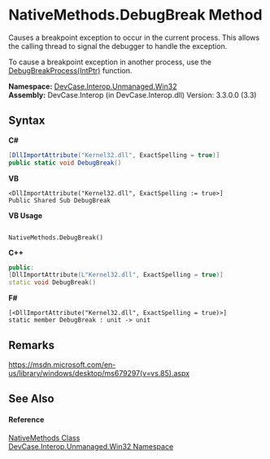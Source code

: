 # NativeMethods.DebugBreak Method 
 

Causes a breakpoint exception to occur in the current process. This allows the calling thread to signal the debugger to handle the exception. 

 To cause a breakpoint exception in another process, use the <a href="M_DevCase_Interop_Unmanaged_Win32_NativeMethods_DebugBreakProcess">DebugBreakProcess(IntPtr)</a> function.

**Namespace:**&nbsp;<a href="N_DevCase_Interop_Unmanaged_Win32">DevCase.Interop.Unmanaged.Win32</a><br />**Assembly:**&nbsp;DevCase.Interop (in DevCase.Interop.dll) Version: 3.3.0.0 (3.3)

## Syntax

**C#**<br />
``` C#
[DllImportAttribute("Kernel32.dll", ExactSpelling = true)]
public static void DebugBreak()
```

**VB**<br />
``` VB
<DllImportAttribute("Kernel32.dll", ExactSpelling := true>]
Public Shared Sub DebugBreak
```

**VB Usage**<br />
``` VB Usage

NativeMethods.DebugBreak()
```

**C++**<br />
``` C++
public:
[DllImportAttribute(L"Kernel32.dll", ExactSpelling = true)]
static void DebugBreak()
```

**F#**<br />
``` F#
[<DllImportAttribute("Kernel32.dll", ExactSpelling = true)>]
static member DebugBreak : unit -> unit 

```


## Remarks
<a href="https://msdn.microsoft.com/en-us/library/windows/desktop/ms679297(v=vs.85).aspx" target="_blank">https://msdn.microsoft.com/en-us/library/windows/desktop/ms679297(v=vs.85).aspx</a>

## See Also


#### Reference
<a href="T_DevCase_Interop_Unmanaged_Win32_NativeMethods">NativeMethods Class</a><br /><a href="N_DevCase_Interop_Unmanaged_Win32">DevCase.Interop.Unmanaged.Win32 Namespace</a><br />